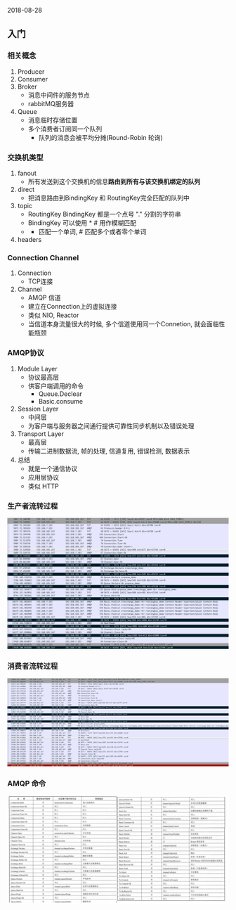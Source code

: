 2018-08-28

## 入门

### 相关概念
1. Producer
2. Consumer
3. Broker
    - 消息中间件的服务节点
    - rabbitMQ服务器
4. Queue
    - 消息临时存储位置
    - 多个消费者订阅同一个队列
        - 队列的消息会被平均分摊(Round-Robin 轮询)
        
### 交换机类型
1. fanout
    - 所有发送到这个交换机的信息**路由到所有与该交换机绑定的队列**
2. direct
    - 把消息路由到BindingKey 和 RoutingKey完全匹配的队列中
3. topic
    - RoutingKey BindingKey 都是一个点号 "." 分割的字符串
    - BindingKey 可以使用 * # 用作模糊匹配
    - * 匹配一个单词, # 匹配多个或者零个单词
4. headers
    
### Connection Channel
1. Connection
    - TCP连接
2. Channel
    - AMQP 信道
    - 建立在Connection上的虚拟连接
    - 类似 NIO, Reactor
    - 当信道本身流量很大的时候, 多个信道使用同一个Connetion, 就会面临性能瓶颈
    
### AMQP协议
1. Module Layer
    - 协议最高层
    - 供客户端调用的命令
        - Queue.Declear
        - Basic.consume
2. Session Layer
    - 中间层
    - 为客户端与服务器之间通行提供可靠性同步机制以及错误处理
3. Transport Layer
    - 最高层
    - 传输二进制数据流, 帧的处理, 信道复用, 错误检测, 数据表示
4. 总结
    - 就是一个通信协议
    - 应用层协议
    - 类似 HTTP

### 生产者流转过程
![](1.jpg)

### 消费者流转过程
![](2.jpg)

### AMQP 命令
![](3.jpg)
